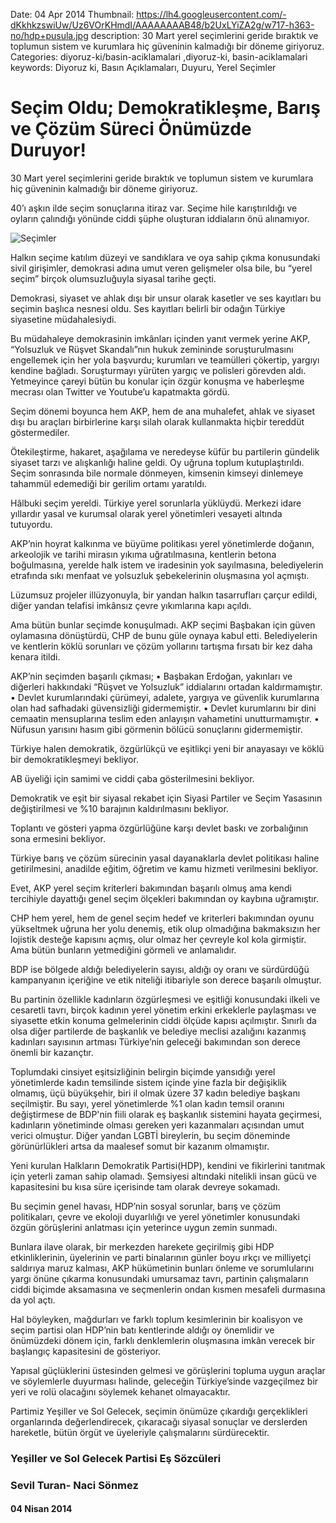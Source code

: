 Date: 04 Apr 2014
Thumbnail: https://lh4.googleusercontent.com/-dKkhkzswiUw/Uz6VOrKHmdI/AAAAAAAAB48/b2UxLYiZA2g/w717-h363-no/hdp+pusula.jpg
description: 30 Mart yerel seçimlerini geride bıraktık ve toplumun sistem ve kurumlara hiç güveninin kalmadığı bir döneme giriyoruz.
Categories: diyoruz-ki/basin-aciklamalari ,diyoruz-ki, basin-aciklamalari
keywords: Diyoruz ki, Basın Açıklamaları, Duyuru, Yerel Seçimler

# Seçim Oldu; Demokratikleşme, Barış ve Çözüm Süreci Önümüzde Duruyor!

30 Mart yerel seçimlerini geride bıraktık ve toplumun sistem ve kurumlara hiç güveninin kalmadığı bir döneme giriyoruz.

40’ı aşkın ilde seçim sonuçlarına itiraz var. Seçime hile karıştırıldığı ve oyların çalındığı yönünde ciddi şüphe oluşturan iddiaların önü alınamıyor.

![Seçimler](https://lh4.googleusercontent.com/-dKkhkzswiUw/Uz6VOrKHmdI/AAAAAAAAB48/b2UxLYiZA2g/w717-h363-no/hdp+pusula.jpg)

Halkın seçime katılım düzeyi ve sandıklara ve oya sahip çıkma konusundaki sivil girişimler, demokrasi adına umut veren gelişmeler olsa bile, bu “yerel seçim” birçok olumsuzluğuyla siyasal tarihe geçti.

Demokrasi, siyaset ve ahlak dışı bir unsur olarak kasetler ve ses kayıtları bu seçimin başlıca nesnesi oldu. Ses kayıtları belirli bir odağın Türkiye siyasetine müdahalesiydi.

Bu müdahaleye demokrasinin imkânları içinden yanıt vermek yerine AKP, “Yolsuzluk ve Rüşvet Skandalı”nın hukuk zemininde soruşturulmasını engellemek için her yola başvurdu; kurumları ve teamülleri çökertip, yargıyı kendine bağladı. Soruşturmayı yürüten yargıç ve polisleri görevden aldı. Yetmeyince çareyi bütün bu konular için özgür konuşma ve haberleşme mecrası olan Twitter ve Youtube’u kapatmakta gördü.

Seçim dönemi boyunca hem AKP, hem de ana muhalefet, ahlak ve siyaset dışı bu araçları birbirlerine karşı silah olarak kullanmakta hiçbir tereddüt göstermediler.

Ötekileştirme, hakaret, aşağılama ve neredeyse küfür bu partilerin gündelik siyaset tarzı ve alışkanlığı haline geldi. Oy uğruna toplum kutuplaştırıldı. Seçim sonrasında bile normale dönmeyen, kimsenin kimseyi dinlemeye tahammül edemediği bir gerilim ortamı yaratıldı.

Hâlbuki seçim yereldi. Türkiye yerel sorunlarla yüklüydü. Merkezi idare yıllardır yasal ve kurumsal olarak yerel yönetimleri vesayeti altında tutuyordu.

AKP’nin hoyrat kalkınma ve büyüme politikası yerel yönetimlerde doğanın, arkeolojik ve tarihi mirasın yıkıma uğratılmasına, kentlerin betona boğulmasına, yerelde halk istem ve iradesinin yok sayılmasına, belediyelerin etrafında sıkı menfaat ve yolsuzluk şebekelerinin oluşmasına yol açmıştı.

Lüzumsuz projeler illüzyonuyla, bir yandan halkın tasarrufları çarçur edildi, diğer yandan telafisi imkânsız çevre yıkımlarına kapı açıldı.

Ama bütün bunlar seçimde konuşulmadı. AKP seçimi Başbakan için güven oylamasına dönüştürdü, CHP de bunu güle oynaya kabul etti. Belediyelerin ve kentlerin köklü sorunları ve çözüm yollarını tartışma fırsatı bir kez daha kenara itildi.

AKP’nin seçimden başarılı çıkması;
•	Başbakan Erdoğan, yakınları ve diğerleri hakkındaki “Rüşvet ve Yolsuzluk” iddialarını ortadan kaldırmamıştır.
•	Devlet kurumlarındaki çürümeyi, adalete, yargıya ve güvenlik kurumlarına olan had safhadaki güvensizliği gidermemiştir.
•	Devlet kurumlarını bir dini cemaatin mensuplarına teslim eden anlayışın vahametini unutturmamıştır.
•	Nüfusun yarısını hasım gibi görmenin bölücü sonuçlarını gidermemiştir.

Türkiye halen demokratik, özgürlükçü ve eşitlikçi yeni bir anayasayı ve köklü bir demokratikleşmeyi bekliyor.

AB üyeliği için samimi ve ciddi çaba gösterilmesini bekliyor.

Demokratik ve eşit bir siyasal rekabet için Siyasi Partiler ve Seçim Yasasının değiştirilmesi ve %10 barajının kaldırılmasını bekliyor.

Toplantı ve gösteri yapma özgürlüğüne karşı devlet baskı ve zorbalığının sona ermesini bekliyor.

Türkiye barış ve çözüm sürecinin yasal dayanaklarla devlet politikası haline getirilmesini, anadilde eğitim, öğretim ve kamu hizmeti verilmesini bekliyor.

Evet, AKP yerel seçim kriterleri bakımından başarılı olmuş ama kendi tercihiyle dayattığı genel seçim ölçekleri bakımından oy kaybına uğramıştır.

CHP hem yerel, hem de genel seçim hedef ve kriterleri bakımından oyunu yükseltmek uğruna her yolu denemiş, etik olup olmadığına bakmaksızın her lojistik desteğe kapısını açmış, olur olmaz her çevreyle kol kola girmiştir. Ama bütün bunların yetmediğini görmeli ve anlamalıdır.

BDP ise bölgede aldığı belediyelerin sayısı, aldığı oy oranı ve sürdürdüğü kampanyanın içeriğine ve etik niteliği itibariyle son derece başarılı olmuştur.

Bu partinin özellikle kadınların özgürleşmesi ve eşitliği konusundaki ilkeli ve cesaretli tavrı, birçok kadının yerel yönetim erkini erkeklerle paylaşması ve siyasette etkin konuma gelmelerinin ciddi ölçüde kapısı açılmıştır. Sınırlı da olsa diğer partilerde de başkanlık ve belediye meclisi azalığını kazanmış kadınları sayısının artması Türkiye’nin geleceği bakımından son derece önemli bir kazançtır.

Toplumdaki cinsiyet eşitsizliğinin belirgin biçimde yansıdığı yerel yönetimlerde kadın temsilinde sistem içinde yine fazla bir değişiklik olmamış, üçü büyükşehir, biri il olmak üzere 37 kadın belediye başkanı seçilmiştir. Bu sayı, yerel yönetimlerde %1 olan kadın temsil oranını değiştirmese de BDP'nin fiili olarak eş başkanlık sistemini hayata geçirmesi, kadınların yönetiminde olması gereken yeri kazanmaları açısından umut verici olmuştur. Diğer yandan LGBTİ bireylerin, bu seçim döneminde görünürlükleri artsa da maalesef somut bir kazanım olmamıştır.

Yeni kurulan Halkların Demokratik Partisi(HDP), kendini ve fikirlerini tanıtmak için yeterli zaman sahip olamadı. Şemsiyesi altındaki nitelikli insan gücü ve kapasitesini bu kısa süre içerisinde tam olarak devreye sokamadı.

Bu seçimin genel havası, HDP’nin sosyal sorunlar, barış ve çözüm politikaları, çevre ve ekoloji duyarlılığı ve yerel yönetimler konusundaki özgün görüşlerini anlatması için yeterince uygun zemin sunmadı.

Bunlara ilave olarak, bir merkezden harekete geçirilmiş gibi HDP etkinliklerinin, üyelerinin ve parti binalarının günler boyu ırkçı ve milliyetçi saldırıya maruz kalması, AKP hükümetinin bunları önleme ve sorumlularını yargı önüne çıkarma konusundaki umursamaz tavrı, partinin çalışmaların ciddi biçimde aksamasına ve seçmenlerin ondan kısmen mesafeli durmasına da yol açtı.

Hal böyleyken, mağdurları ve farklı toplum kesimlerinin bir koalisyon ve seçim partisi olan HDP’nin batı kentlerinde aldığı oy önemlidir ve önümüzdeki dönem için, farklı denklemlerin oluşmasına imkân verecek bir başlangıç kapasitesini de gösteriyor.

Yapısal güçlüklerini üstesinden gelmesi ve görüşlerini topluma uygun araçlar ve söylemlerle duyurması halinde, geleceğin Türkiye’sinde vazgeçilmez bir yeri ve rolü olacağını söylemek kehanet olmayacaktır.

Partimiz Yeşiller ve Sol Gelecek, seçimin önümüze çıkardığı gerçeklikleri organlarında değerlendirecek, çıkaracağı siyasal sonuçlar ve derslerden hareketle, bütün örgüt ve üyeleriyle çalışmalarını sürdürecektir.
 
### Yeşiller ve Sol Gelecek Partisi Eş Sözcüleri
### Sevil Turan- Naci Sönmez


#### 04 Nisan 2014

